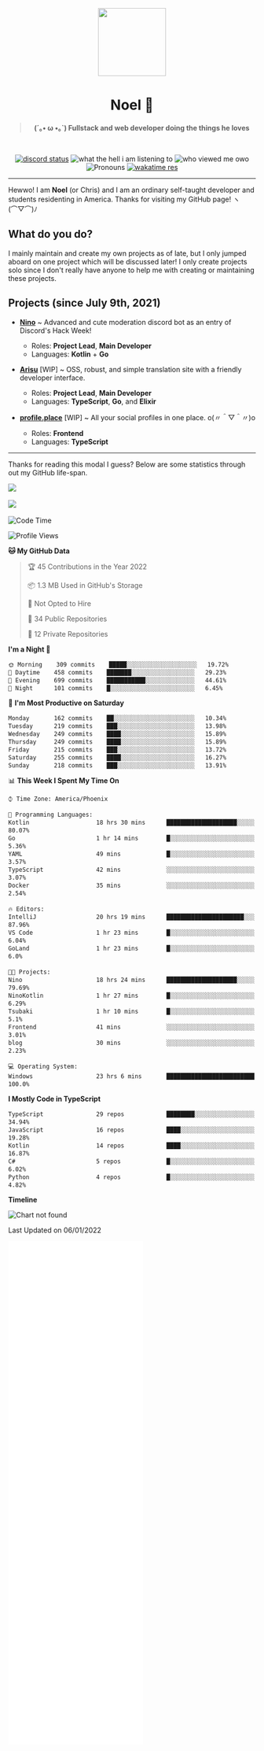 <div align='center'>
  <div align='center'>
    <img
      src='https://cdn.floofy.dev/art/icons/icon_cinnamonserval.png'
      width='138'
      height='138'
    />
  </div>
  <h1>Noel 🐾</h1>
  <blockquote><strong>(´｡• ω •｡`) Fullstack and web developer doing the things he loves</strong></blockquote>

  <br />

  <a href='https://discord.com/users/280158289667555328' target='_blank'><img alt="discord status" src="https://dev.discordprofiles.me/badge/status/280158289667555328" /></a>
  <img alt="what the hell i am listening to" src="https://dev.discordprofiles.me/badge/spotify/280158289667555328" />
  <img alt="who viewed me owo" src="https://komarev.com/ghpvc/?username=auguwu" />
  <img alt='Pronouns' src='https://img.shields.io/endpoint?url=https://pronoundb.org/shields/6004d014406af11e4593a013' />
  <a href="https://wakatime.com/@auguwu" target='_blank'>
    <img alt='wakatime res' src='https://wakatime.com/badge/user/89736485-42ec-4c0f-a2f3-481db74514dc.svg' />
  </a>
</div>

<hr />

Hewwo! I am **Noel** (or Chris) and I am an ordinary self-taught developer and students residenting in America. Thanks for visiting my GitHub page! ヽ(⌒▽⌒)ﾉ

## What do you do?
I mainly maintain and create my own projects as of late, but I only jumped aboard on one project which will be discussed later! I only create projects
solo since I don't really have anyone to help me with creating or maintaining these projects.

## Projects (since July 9th, 2021)
- [**Nino**](https://nino.sh) ~ Advanced and cute moderation discord bot as an entry of Discord's Hack Week!
  - Roles: **Project Lead**, **Main Developer**
  - Languages: **Kotlin** + **Go**

- [**Arisu**](https://arisu.land) [WIP] ~ OSS, robust, and simple translation site with a friendly developer interface.
  - Roles: **Project Lead**, **Main Developer**
  - Languages: **TypeScript**, **Go**, and **Elixir**

- [**profile.place**](https://profile.place) [WIP] ~ All your social profiles in one place. o(〃＾▽＾〃)o
  - Roles: **Frontend**
  - Languages: **TypeScript**

---

Thanks for reading this modal I guess? Below are some statistics through out my GitHub life-span.

![](https://github-readme-stats.vercel.app/api?username=auguwu&count_private=true&show_icons=true&theme=gruvbox)

![](https://github-readme-stats.vercel.app/api/top-langs/?username=auguwu&layout=compact&theme=gruvbox)

<!--START_SECTION:waka-->
![Code Time](http://img.shields.io/badge/Code%20Time-2%2C584%20hrs%2018%20mins-blue)

![Profile Views](http://img.shields.io/badge/Profile%20Views-55-blue)

**🐱 My GitHub Data** 

> 🏆 45 Contributions in the Year 2022
 > 
> 📦 1.3 MB Used in GitHub's Storage 
 > 
> 🚫 Not Opted to Hire
 > 
> 📜 34 Public Repositories 
 > 
> 🔑 12 Private Repositories  
 > 
**I'm a Night 🦉** 

```text
🌞 Morning    309 commits    █████░░░░░░░░░░░░░░░░░░░░   19.72% 
🌆 Daytime    458 commits    ███████░░░░░░░░░░░░░░░░░░   29.23% 
🌃 Evening    699 commits    ███████████░░░░░░░░░░░░░░   44.61% 
🌙 Night      101 commits    █░░░░░░░░░░░░░░░░░░░░░░░░   6.45%

```
📅 **I'm Most Productive on Saturday** 

```text
Monday       162 commits    ██░░░░░░░░░░░░░░░░░░░░░░░   10.34% 
Tuesday      219 commits    ███░░░░░░░░░░░░░░░░░░░░░░   13.98% 
Wednesday    249 commits    ████░░░░░░░░░░░░░░░░░░░░░   15.89% 
Thursday     249 commits    ████░░░░░░░░░░░░░░░░░░░░░   15.89% 
Friday       215 commits    ███░░░░░░░░░░░░░░░░░░░░░░   13.72% 
Saturday     255 commits    ████░░░░░░░░░░░░░░░░░░░░░   16.27% 
Sunday       218 commits    ███░░░░░░░░░░░░░░░░░░░░░░   13.91%

```


📊 **This Week I Spent My Time On** 

```text
⌚︎ Time Zone: America/Phoenix

💬 Programming Languages: 
Kotlin                   18 hrs 30 mins      ████████████████████░░░░░   80.07% 
Go                       1 hr 14 mins        █░░░░░░░░░░░░░░░░░░░░░░░░   5.36% 
YAML                     49 mins             █░░░░░░░░░░░░░░░░░░░░░░░░   3.57% 
TypeScript               42 mins             ░░░░░░░░░░░░░░░░░░░░░░░░░   3.07% 
Docker                   35 mins             ░░░░░░░░░░░░░░░░░░░░░░░░░   2.54%

🔥 Editors: 
IntelliJ                 20 hrs 19 mins      ██████████████████████░░░   87.96% 
VS Code                  1 hr 23 mins        █░░░░░░░░░░░░░░░░░░░░░░░░   6.04% 
GoLand                   1 hr 23 mins        █░░░░░░░░░░░░░░░░░░░░░░░░   6.0%

🐱‍💻 Projects: 
Nino                     18 hrs 24 mins      ████████████████████░░░░░   79.69% 
NinoKotlin               1 hr 27 mins        █░░░░░░░░░░░░░░░░░░░░░░░░   6.29% 
Tsubaki                  1 hr 10 mins        █░░░░░░░░░░░░░░░░░░░░░░░░   5.1% 
Frontend                 41 mins             ░░░░░░░░░░░░░░░░░░░░░░░░░   3.01% 
blog                     30 mins             ░░░░░░░░░░░░░░░░░░░░░░░░░   2.23%

💻 Operating System: 
Windows                  23 hrs 6 mins       █████████████████████████   100.0%

```

**I Mostly Code in TypeScript** 

```text
TypeScript               29 repos            ████████░░░░░░░░░░░░░░░░░   34.94% 
JavaScript               16 repos            ████░░░░░░░░░░░░░░░░░░░░░   19.28% 
Kotlin                   14 repos            ████░░░░░░░░░░░░░░░░░░░░░   16.87% 
C#                       5 repos             █░░░░░░░░░░░░░░░░░░░░░░░░   6.02% 
Python                   4 repos             █░░░░░░░░░░░░░░░░░░░░░░░░   4.82%

```


**Timeline**

![Chart not found](https://raw.githubusercontent.com/auguwu/auguwu/master/charts/bar_graph.png) 


 Last Updated on 06/01/2022
<!--END_SECTION:waka-->

![](./github-metrics.svg)

